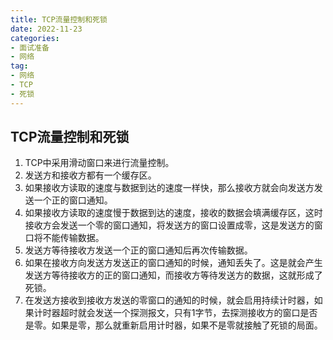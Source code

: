 ```yaml
---
title: TCP流量控制和死锁
date: 2022-11-23
categories: 
- 面试准备
- 网络
tag:
- 网络
- TCP
- 死锁
---
```


## TCP流量控制和死锁

1. TCP中采用滑动窗口来进行流量控制。
2. 发送方和接收方都有一个缓存区。
3. 如果接收方读取的速度与数据到达的速度一样快，那么接收方就会向发送方发送一个正的窗口通知。
4. 如果接收方读取的速度慢于数据到达的速度，接收的数据会填满缓存区，这时接收方会发送一个零的窗口通知，将发送方的窗口设置成零，这是发送方的窗口将不能传输数据。
5. 发送方等待接收方发送一个正的窗口通知后再次传输数据。
6. 如果在接收方向发送方发送正的窗口通知的时候，通知丢失了。这是就会产生发送方等待接收方的正的窗口通知，而接收方等待发送方的数据，这就形成了死锁。
7. 在发送方接收到接收方发送的零窗口的通知的时候，就会启用持续计时器，如果计时器超时就会发送一个探测报文，只有1字节，去探测接收方的窗口是否是零。如果是零，那么就重新启用计时器，如果不是零就接触了死锁的局面。